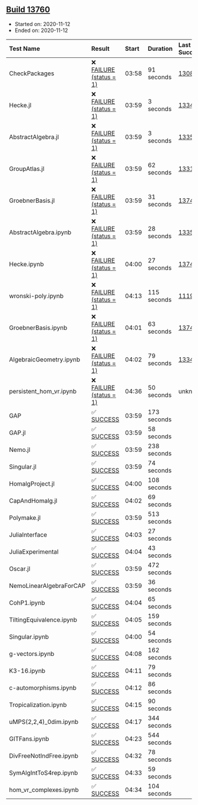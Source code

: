 ## [Build 13760](https://oscarci.mathematik.uni-kl.de/job/oscar/13760/)

* Started on: 2020-11-12
* Ended on: 2020-11-12

| Test Name    | Result | Start | Duration | Last Success | First Failure |
|:-------------|:-------|:------|:---------|:-------------|:--------------|
| CheckPackages | ❌ [FAILURE (status = 1)](https://oscarci.mathematik.uni-kl.de/job/oscar/13760/artifact/logs/build-13760/CheckPackages.log) | 03:58 | 91 seconds | [13085](https://oscarci.mathematik.uni-kl.de/job/oscar/13085/) | [13086](https://oscarci.mathematik.uni-kl.de/job/oscar/13086/) |
| Hecke.jl | ❌ [FAILURE (status = 1)](https://oscarci.mathematik.uni-kl.de/job/oscar/13760/artifact/logs/build-13760/Hecke.jl.log) | 03:59 | 3 seconds | [13341](https://oscarci.mathematik.uni-kl.de/job/oscar/13341/) | [13342](https://oscarci.mathematik.uni-kl.de/job/oscar/13342/) |
| AbstractAlgebra.jl | ❌ [FAILURE (status = 1)](https://oscarci.mathematik.uni-kl.de/job/oscar/13760/artifact/logs/build-13760/AbstractAlgebra.jl.log) | 03:59 | 3 seconds | [13355](https://oscarci.mathematik.uni-kl.de/job/oscar/13355/) | [13356](https://oscarci.mathematik.uni-kl.de/job/oscar/13356/) |
| GroupAtlas.jl | ❌ [FAILURE (status = 1)](https://oscarci.mathematik.uni-kl.de/job/oscar/13760/artifact/logs/build-13760/GroupAtlas.jl.log) | 03:59 | 62 seconds | [13311](https://oscarci.mathematik.uni-kl.de/job/oscar/13311/) | [13312](https://oscarci.mathematik.uni-kl.de/job/oscar/13312/) |
| GroebnerBasis.jl | ❌ [FAILURE (status = 1)](https://oscarci.mathematik.uni-kl.de/job/oscar/13760/artifact/logs/build-13760/GroebnerBasis.jl.log) | 03:59 | 31 seconds | [13747](https://oscarci.mathematik.uni-kl.de/job/oscar/13747/) | [13748](https://oscarci.mathematik.uni-kl.de/job/oscar/13748/) |
| AbstractAlgebra.ipynb | ❌ [FAILURE (status = 1)](https://oscarci.mathematik.uni-kl.de/job/oscar/13760/artifact/logs/build-13760/AbstractAlgebra.ipynb.log) | 03:59 | 28 seconds | [13355](https://oscarci.mathematik.uni-kl.de/job/oscar/13355/) | [13356](https://oscarci.mathematik.uni-kl.de/job/oscar/13356/) |
| Hecke.ipynb | ❌ [FAILURE (status = 1)](https://oscarci.mathematik.uni-kl.de/job/oscar/13760/artifact/logs/build-13760/Hecke.ipynb.log) | 04:00 | 27 seconds | [13749](https://oscarci.mathematik.uni-kl.de/job/oscar/13749/) | [13750](https://oscarci.mathematik.uni-kl.de/job/oscar/13750/) |
| wronski-poly.ipynb | ❌ [FAILURE (status = 1)](https://oscarci.mathematik.uni-kl.de/job/oscar/13760/artifact/logs/build-13760/wronski-poly.ipynb.log) | 04:13 | 115 seconds | [11192](https://oscarci.mathematik.uni-kl.de/job/oscar/11192/) | [11193](https://oscarci.mathematik.uni-kl.de/job/oscar/11193/) |
| GroebnerBasis.ipynb | ❌ [FAILURE (status = 1)](https://oscarci.mathematik.uni-kl.de/job/oscar/13760/artifact/logs/build-13760/GroebnerBasis.ipynb.log) | 04:01 | 63 seconds | [13748](https://oscarci.mathematik.uni-kl.de/job/oscar/13748/) | [13749](https://oscarci.mathematik.uni-kl.de/job/oscar/13749/) |
| AlgebraicGeometry.ipynb | ❌ [FAILURE (status = 1)](https://oscarci.mathematik.uni-kl.de/job/oscar/13760/artifact/logs/build-13760/AlgebraicGeometry.ipynb.log) | 04:02 | 79 seconds | [13341](https://oscarci.mathematik.uni-kl.de/job/oscar/13341/) | [13342](https://oscarci.mathematik.uni-kl.de/job/oscar/13342/) |
| persistent_hom_vr.ipynb | ❌ [FAILURE (status = 1)](https://oscarci.mathematik.uni-kl.de/job/oscar/13760/artifact/logs/build-13760/persistent_hom_vr.ipynb.log) | 04:36 | 50 seconds | unknown | unknown |
| GAP | ✅ [SUCCESS](https://oscarci.mathematik.uni-kl.de/job/oscar/13760/artifact/logs/build-13760/GAP.log) | 03:59 | 173 seconds |  |  |
| GAP.jl | ✅ [SUCCESS](https://oscarci.mathematik.uni-kl.de/job/oscar/13760/artifact/logs/build-13760/GAP.jl.log) | 03:59 | 58 seconds |  |  |
| Nemo.jl | ✅ [SUCCESS](https://oscarci.mathematik.uni-kl.de/job/oscar/13760/artifact/logs/build-13760/Nemo.jl.log) | 03:59 | 238 seconds |  |  |
| Singular.jl | ✅ [SUCCESS](https://oscarci.mathematik.uni-kl.de/job/oscar/13760/artifact/logs/build-13760/Singular.jl.log) | 03:59 | 74 seconds |  |  |
| HomalgProject.jl | ✅ [SUCCESS](https://oscarci.mathematik.uni-kl.de/job/oscar/13760/artifact/logs/build-13760/HomalgProject.jl.log) | 04:00 | 108 seconds |  |  |
| CapAndHomalg.jl | ✅ [SUCCESS](https://oscarci.mathematik.uni-kl.de/job/oscar/13760/artifact/logs/build-13760/CapAndHomalg.jl.log) | 04:02 | 69 seconds |  |  |
| Polymake.jl | ✅ [SUCCESS](https://oscarci.mathematik.uni-kl.de/job/oscar/13760/artifact/logs/build-13760/Polymake.jl.log) | 03:59 | 513 seconds |  |  |
| JuliaInterface | ✅ [SUCCESS](https://oscarci.mathematik.uni-kl.de/job/oscar/13760/artifact/logs/build-13760/JuliaInterface.log) | 04:03 | 27 seconds |  |  |
| JuliaExperimental | ✅ [SUCCESS](https://oscarci.mathematik.uni-kl.de/job/oscar/13760/artifact/logs/build-13760/JuliaExperimental.log) | 04:04 | 43 seconds |  |  |
| Oscar.jl | ✅ [SUCCESS](https://oscarci.mathematik.uni-kl.de/job/oscar/13760/artifact/logs/build-13760/Oscar.jl.log) | 03:59 | 472 seconds |  |  |
| NemoLinearAlgebraForCAP | ✅ [SUCCESS](https://oscarci.mathematik.uni-kl.de/job/oscar/13760/artifact/logs/build-13760/NemoLinearAlgebraForCAP.log) | 03:59 | 36 seconds |  |  |
| CohP1.ipynb | ✅ [SUCCESS](https://oscarci.mathematik.uni-kl.de/job/oscar/13760/artifact/logs/build-13760/CohP1.ipynb.log) | 04:04 | 65 seconds |  |  |
| TiltingEquivalence.ipynb | ✅ [SUCCESS](https://oscarci.mathematik.uni-kl.de/job/oscar/13760/artifact/logs/build-13760/TiltingEquivalence.ipynb.log) | 04:05 | 159 seconds |  |  |
| Singular.ipynb | ✅ [SUCCESS](https://oscarci.mathematik.uni-kl.de/job/oscar/13760/artifact/logs/build-13760/Singular.ipynb.log) | 04:00 | 54 seconds |  |  |
| g-vectors.ipynb | ✅ [SUCCESS](https://oscarci.mathematik.uni-kl.de/job/oscar/13760/artifact/logs/build-13760/g-vectors.ipynb.log) | 04:08 | 162 seconds |  |  |
| K3-16.ipynb | ✅ [SUCCESS](https://oscarci.mathematik.uni-kl.de/job/oscar/13760/artifact/logs/build-13760/K3-16.ipynb.log) | 04:11 | 79 seconds |  |  |
| c-automorphisms.ipynb | ✅ [SUCCESS](https://oscarci.mathematik.uni-kl.de/job/oscar/13760/artifact/logs/build-13760/c-automorphisms.ipynb.log) | 04:12 | 86 seconds |  |  |
| Tropicalization.ipynb | ✅ [SUCCESS](https://oscarci.mathematik.uni-kl.de/job/oscar/13760/artifact/logs/build-13760/Tropicalization.ipynb.log) | 04:15 | 90 seconds |  |  |
| uMPS(2,2,4)_0dim.ipynb | ✅ [SUCCESS](https://oscarci.mathematik.uni-kl.de/job/oscar/13760/artifact/logs/build-13760/uMPS-2-2-4-_0dim.ipynb.log) | 04:17 | 344 seconds |  |  |
| GITFans.ipynb | ✅ [SUCCESS](https://oscarci.mathematik.uni-kl.de/job/oscar/13760/artifact/logs/build-13760/GITFans.ipynb.log) | 04:23 | 544 seconds |  |  |
| DivFreeNotIndFree.ipynb | ✅ [SUCCESS](https://oscarci.mathematik.uni-kl.de/job/oscar/13760/artifact/logs/build-13760/DivFreeNotIndFree.ipynb.log) | 04:32 | 78 seconds |  |  |
| SymAlgIntToS4rep.ipynb | ✅ [SUCCESS](https://oscarci.mathematik.uni-kl.de/job/oscar/13760/artifact/logs/build-13760/SymAlgIntToS4rep.ipynb.log) | 04:33 | 59 seconds |  |  |
| hom_vr_complexes.ipynb | ✅ [SUCCESS](https://oscarci.mathematik.uni-kl.de/job/oscar/13760/artifact/logs/build-13760/hom_vr_complexes.ipynb.log) | 04:34 | 104 seconds |  |  |
